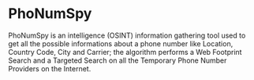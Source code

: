 # PhoNumSpy
PhoNumSpy is an intelligence (OSINT) information gathering tool used to get all the possible informations about a phone number like Location, Country Code, City and Carrier; the algorithm performs a Web Footprint Search and a Targeted Search on all the Temporary Phone Number Providers on the Internet.
